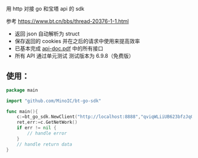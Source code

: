 用 http 对接 go 和宝塔 api 的 sdk

参考 https://www.bt.cn/bbs/thread-20376-1-1.html

* 返回 json 自动解析为 struct
* 保存返回的 cookies 并在之后的请求中使用来提高效率
* 已基本完成 [api-doc.pdf](api-doc.pdf "api-doc.pdf") 中的所有接口
* 所有 API 通过单元测试 测试版本为 6.9.8（免费版）

## 使用：

```go
package main 

import "github.com/MinoIC/bt-go-sdk"

func main(){ 
	c:=bt_go_sdk.NewClient("http://localhost:8888","qviqWLiiUB623bfzJqQ37OGUEXwOXtVN")
	ret,err:=c.GetNetWork()
	if err != nil {
		// handle error
	}
	// handle return data
}

```